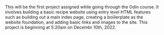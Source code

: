 This will be the first project assigned while going through the Odin course. It involves building a basic
 recipe website using entry level HTML features such as building out a main index page, creating a
 boiilerplate as the website foundation, and adding basic links and images to the site.
 This project is beginning at 5:20am on Decembr 10th, 2022.
